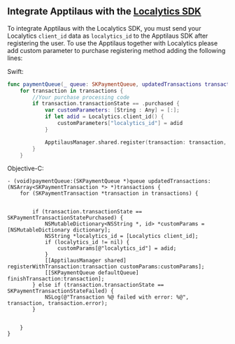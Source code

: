 ## Integrate Apptilaus with the [**Localytics SDK**](https://apptilaus.com/integrating-with-localytics/)

To integrate Apptilaus with the Localytics SDK, you must send your Localytics `client_id` data as `localytics_id` to the Apptilaus SDK after registering the user. To use the Apptilaus together with Localytics please add custom parameter to purchase registering method adding the following lines:

Swift:
```swift
func paymentQueue(_ queue: SKPaymentQueue, updatedTransactions transactions: [SKPaymentTransaction]) {
    for transaction in transactions {
        //Your purchase processing code
        if transaction.transactionState == .purchased {
            var customParameters: [String : Any] = [:];
            if let adid = Localytics.client_id() {
                customParameters["localytics_id"] = adid
            }

            ApptilausManager.shared.register(transaction: transaction, customParams: customParameters)
        }
    }
```

Objective-C:
```objc
- (void)paymentQueue:(SKPaymentQueue *)queue updatedTransactions:(NSArray<SKPaymentTransaction *> *)transactions {
    for (SKPaymentTransaction *transaction in transactions) {
    
    
        if (transaction.transactionState == SKPaymentTransactionStatePurchased) {
            NSMutableDictionary<NSString *, id> *customParams = [NSMutableDictionary dictionary];
            NSString *localytics_id = [Localytics client_id];
            if (localytics_id != nil) {
                customParams[@"localytics_id"] = adid;
            }
            [[ApptilausManager shared] registerWithTransaction:transaction customParams:customParams];
            [[SKPaymentQueue defaultQueue] finishTransaction:transaction];
        } else if (transaction.transactionState == SKPaymentTransactionStateFailed) {
            NSLog(@"Transaction %@ failed with error: %@", transaction, transaction.error);
        }
        
        
    }
}
```
